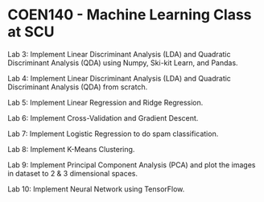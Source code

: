 # COEN140 - Machine Learning Class at SCU

Lab 3: Implement Linear Discriminant Analysis (LDA) and Quadratic Discriminant Analysis (QDA) using Numpy, Ski-kit Learn, and Pandas.

Lab 4: Implement Linear Discriminant Analysis (LDA) and Quadratic Discriminant Analysis (QDA) from scratch.

Lab 5: Implement Linear Regression and Ridge Regression.

Lab 6: Implement Cross-Validation and Gradient Descent.

Lab 7: Implement Logistic Regression to do spam classification.

Lab 8: Implement K-Means Clustering. 

Lab 9: Implement Principal Component Analysis (PCA) and plot the images in dataset to 2 & 3 dimensional spaces.

Lab 10: Implement Neural Network using TensorFlow.
